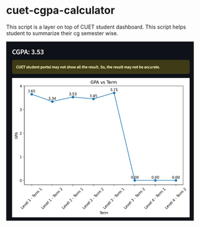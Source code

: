 # cuet-cgpa-calculator
This script is a layer on top of CUET student dashboard. This script helps student to summarize their cg semester wise.

<img src="cgpa.jpg" />
